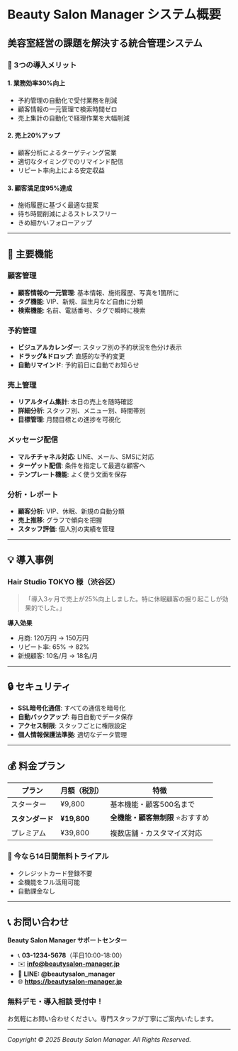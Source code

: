 # Beauty Salon Manager システム概要

## 美容室経営の課題を解決する統合管理システム

### 🎯 3つの導入メリット

#### 1. **業務効率30%向上**
- 予約管理の自動化で受付業務を削減
- 顧客情報の一元管理で検索時間ゼロ
- 売上集計の自動化で経理作業を大幅削減

#### 2. **売上20%アップ**
- 顧客分析によるターゲティング営業
- 適切なタイミングでのリマインド配信
- リピート率向上による安定収益

#### 3. **顧客満足度95%達成**
- 施術履歴に基づく最適な提案
- 待ち時間削減によるストレスフリー
- きめ細かいフォローアップ

---

## 📱 主要機能

### 顧客管理
- **顧客情報の一元管理**: 基本情報、施術履歴、写真を1箇所に
- **タグ機能**: VIP、新規、誕生月など自由に分類
- **検索機能**: 名前、電話番号、タグで瞬時に検索

### 予約管理  
- **ビジュアルカレンダー**: スタッフ別の予約状況を色分け表示
- **ドラッグ&ドロップ**: 直感的な予約変更
- **自動リマインド**: 予約前日に自動でお知らせ

### 売上管理
- **リアルタイム集計**: 本日の売上を随時確認
- **詳細分析**: スタッフ別、メニュー別、時間帯別
- **目標管理**: 月間目標との進捗を可視化

### メッセージ配信
- **マルチチャネル対応**: LINE、メール、SMSに対応
- **ターゲット配信**: 条件を指定して最適な顧客へ
- **テンプレート機能**: よく使う文面を保存

### 分析・レポート
- **顧客分析**: VIP、休眠、新規の自動分類
- **売上推移**: グラフで傾向を把握
- **スタッフ評価**: 個人別の実績を管理

---

## 💡 導入事例

### Hair Studio TOKYO 様（渋谷区）
> 「導入3ヶ月で売上が25%向上しました。特に休眠顧客の掘り起こしが効果的でした。」

**導入効果**
- 月商: 120万円 → 150万円
- リピート率: 65% → 82%
- 新規顧客: 10名/月 → 18名/月

---

## 🔒 セキュリティ

- **SSL暗号化通信**: すべての通信を暗号化
- **自動バックアップ**: 毎日自動でデータ保存
- **アクセス制限**: スタッフごとに権限設定
- **個人情報保護法準拠**: 適切なデータ管理

---

## 💰 料金プラン

| プラン | 月額（税別） | 特徴 |
|--------|-------------|------|
| スターター | ¥9,800 | 基本機能・顧客500名まで |
| **スタンダード** | **¥19,800** | **全機能・顧客無制限** ⭐おすすめ |
| プレミアム | ¥39,800 | 複数店舗・カスタマイズ対応 |

### 🎉 今なら14日間無料トライアル
- クレジットカード登録不要
- 全機能をフル活用可能
- 自動課金なし

---

## 📞 お問い合わせ

**Beauty Salon Manager サポートセンター**

- 📞 **03-1234-5678**（平日10:00-18:00）
- ✉️ **info@beautysalon-manager.jp**
- 💬 **LINE: @beautysalon_manager**
- 🌐 **https://beautysalon-manager.jp**

### 無料デモ・導入相談 受付中！
お気軽にお問い合わせください。専門スタッフが丁寧にご案内いたします。

---

*Copyright © 2025 Beauty Salon Manager. All Rights Reserved.*